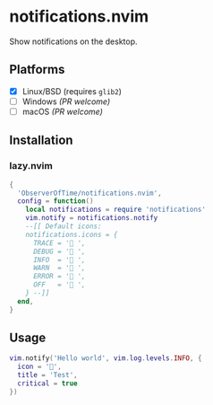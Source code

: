 # notifications.nvim

Show notifications on the desktop.

## Platforms

* [x] Linux/BSD (requires `glib2`)
* [ ] Windows _(PR welcome)_
* [ ] macOS _(PR welcome)_

## Installation

### lazy.nvim

```lua
{
  'ObserverOfTime/notifications.nvim',
  config = function()
    local notifications = require 'notifications'
    vim.notify = notifications.notify
    --[[ Default icons:
    notifications.icons = {
      TRACE = ' ',
      DEBUG = '󰠭 ',
      INFO  = ' ',
      WARN  = ' ',
      ERROR = ' ',
      OFF   = ' ',
    } --]]
  end,
}
```

## Usage

```lua
vim.notify('Hello world', vim.log.levels.INFO, {
  icon = '󱇎',
  title = 'Test',
  critical = true
})
```
